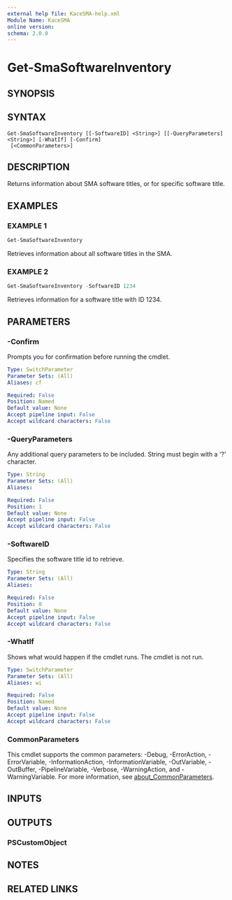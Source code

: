 ```yaml
---
external help file: KaceSMA-help.xml
Module Name: KaceSMA
online version:
schema: 2.0.0
---
```


# Get-SmaSoftwareInventory

## SYNOPSIS

## SYNTAX

```
Get-SmaSoftwareInventory [[-SoftwareID] <String>] [[-QueryParameters] <String>] [-WhatIf] [-Confirm]
 [<CommonParameters>]
```

## DESCRIPTION
Returns information about SMA software titles, or for  specific software title.

## EXAMPLES

### EXAMPLE 1
```powershell
Get-SmaSoftwareInventory
```

Retrieves information about all software titles in the SMA.

### EXAMPLE 2
```powershell
Get-SmaSoftwareInventory -SoftwareID 1234
```

Retrieves information for a software title with ID 1234.

## PARAMETERS

### -Confirm
Prompts you for confirmation before running the cmdlet.

```yaml
Type: SwitchParameter
Parameter Sets: (All)
Aliases: cf

Required: False
Position: Named
Default value: None
Accept pipeline input: False
Accept wildcard characters: False
```

### -QueryParameters
Any additional query parameters to be included.
String must begin with a '?' character.

```yaml
Type: String
Parameter Sets: (All)
Aliases:

Required: False
Position: 1
Default value: None
Accept pipeline input: False
Accept wildcard characters: False
```

### -SoftwareID
Specifies the software title id to retrieve.

```yaml
Type: String
Parameter Sets: (All)
Aliases:

Required: False
Position: 0
Default value: None
Accept pipeline input: False
Accept wildcard characters: False
```

### -WhatIf
Shows what would happen if the cmdlet runs.
The cmdlet is not run.

```yaml
Type: SwitchParameter
Parameter Sets: (All)
Aliases: wi

Required: False
Position: Named
Default value: None
Accept pipeline input: False
Accept wildcard characters: False
```

### CommonParameters
This cmdlet supports the common parameters: -Debug, -ErrorAction, -ErrorVariable, -InformationAction, -InformationVariable, -OutVariable, -OutBuffer, -PipelineVariable, -Verbose, -WarningAction, and -WarningVariable. For more information, see [about_CommonParameters](http://go.microsoft.com/fwlink/?LinkID=113216).

## INPUTS

## OUTPUTS

### PSCustomObject
## NOTES

## RELATED LINKS
